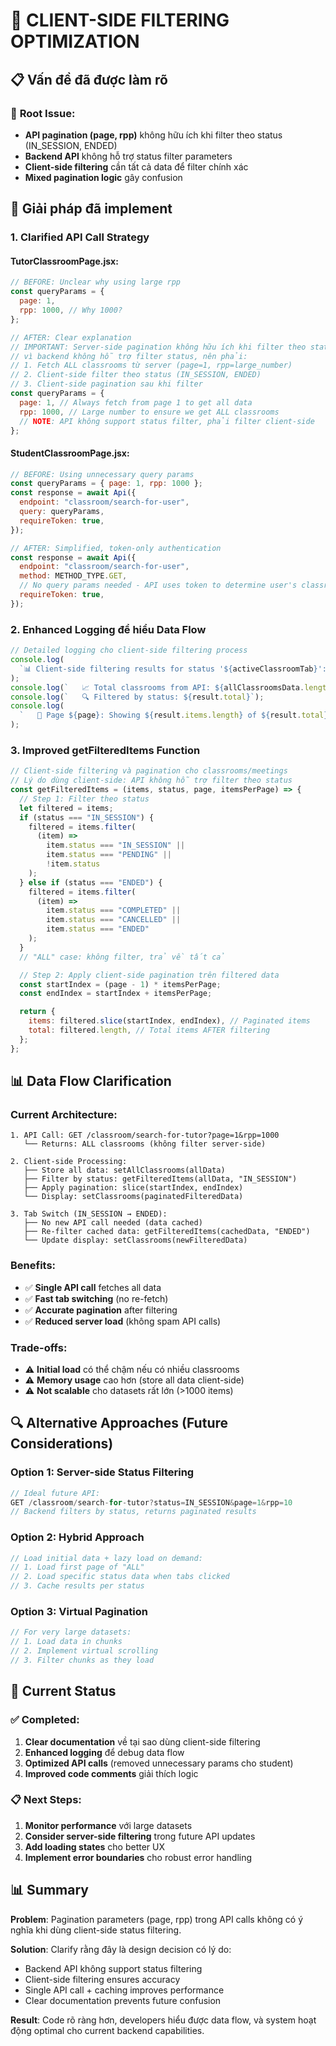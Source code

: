 # 🔄 CLIENT-SIDE FILTERING OPTIMIZATION

## 📋 Vấn đề đã được làm rõ

### 🎯 **Root Issue:**

- **API pagination (page, rpp)** không hữu ích khi filter theo status (IN_SESSION, ENDED)
- **Backend API** không hỗ trợ status filter parameters
- **Client-side filtering** cần tất cả data để filter chính xác
- **Mixed pagination logic** gây confusion

## 🔧 Giải pháp đã implement

### 1. **Clarified API Call Strategy**

#### TutorClassroomPage.jsx:

```javascript
// BEFORE: Unclear why using large rpp
const queryParams = {
  page: 1,
  rpp: 1000, // Why 1000?
};

// AFTER: Clear explanation
// IMPORTANT: Server-side pagination không hữu ích khi filter theo status
// vì backend không hỗ trợ filter status, nên phải:
// 1. Fetch ALL classrooms từ server (page=1, rpp=large_number)
// 2. Client-side filter theo status (IN_SESSION, ENDED)
// 3. Client-side pagination sau khi filter
const queryParams = {
  page: 1, // Always fetch from page 1 to get all data
  rpp: 1000, // Large number to ensure we get ALL classrooms
  // NOTE: API không support status filter, phải filter client-side
};
```

#### StudentClassroomPage.jsx:

```javascript
// BEFORE: Using unnecessary query params
const queryParams = { page: 1, rpp: 1000 };
const response = await Api({
  endpoint: "classroom/search-for-user",
  query: queryParams,
  requireToken: true,
});

// AFTER: Simplified, token-only authentication
const response = await Api({
  endpoint: "classroom/search-for-user",
  method: METHOD_TYPE.GET,
  // No query params needed - API uses token to determine user's classrooms
  requireToken: true,
});
```

### 2. **Enhanced Logging để hiểu Data Flow**

```javascript
// Detailed logging cho client-side filtering process
console.log(
  `📊 Client-side filtering results for status '${activeClassroomTab}':`
);
console.log(`   📈 Total classrooms from API: ${allClassroomsData.length}`);
console.log(`   🔍 Filtered by status: ${result.total}`);
console.log(
  `   📄 Page ${page}: Showing ${result.items.length} of ${result.total} filtered items`
);
```

### 3. **Improved getFilteredItems Function**

```javascript
// Client-side filtering và pagination cho classrooms/meetings
// Lý do dùng client-side: API không hỗ trợ filter theo status
const getFilteredItems = (items, status, page, itemsPerPage) => {
  // Step 1: Filter theo status
  let filtered = items;
  if (status === "IN_SESSION") {
    filtered = items.filter(
      (item) =>
        item.status === "IN_SESSION" ||
        item.status === "PENDING" ||
        !item.status
    );
  } else if (status === "ENDED") {
    filtered = items.filter(
      (item) =>
        item.status === "COMPLETED" ||
        item.status === "CANCELLED" ||
        item.status === "ENDED"
    );
  }
  // "ALL" case: không filter, trả về tất cả

  // Step 2: Apply client-side pagination trên filtered data
  const startIndex = (page - 1) * itemsPerPage;
  const endIndex = startIndex + itemsPerPage;

  return {
    items: filtered.slice(startIndex, endIndex), // Paginated items
    total: filtered.length, // Total items AFTER filtering
  };
};
```

## 📊 Data Flow Clarification

### Current Architecture:

```
1. API Call: GET /classroom/search-for-tutor?page=1&rpp=1000
   └── Returns: ALL classrooms (không filter server-side)

2. Client-side Processing:
   ├── Store all data: setAllClassrooms(allData)
   ├── Filter by status: getFilteredItems(allData, "IN_SESSION")
   ├── Apply pagination: slice(startIndex, endIndex)
   └── Display: setClassrooms(paginatedFilteredData)

3. Tab Switch (IN_SESSION → ENDED):
   ├── No new API call needed (data cached)
   ├── Re-filter cached data: getFilteredItems(cachedData, "ENDED")
   └── Update display: setClassrooms(newFilteredData)
```

### Benefits:

- ✅ **Single API call** fetches all data
- ✅ **Fast tab switching** (no re-fetch)
- ✅ **Accurate pagination** after filtering
- ✅ **Reduced server load** (không spam API calls)

### Trade-offs:

- ⚠️ **Initial load** có thể chậm nếu có nhiều classrooms
- ⚠️ **Memory usage** cao hơn (store all data client-side)
- ⚠️ **Not scalable** cho datasets rất lớn (>1000 items)

## 🔍 Alternative Approaches (Future Considerations)

### Option 1: Server-side Status Filtering

```javascript
// Ideal future API:
GET /classroom/search-for-tutor?status=IN_SESSION&page=1&rpp=10
// Backend filters by status, returns paginated results
```

### Option 2: Hybrid Approach

```javascript
// Load initial data + lazy load on demand:
// 1. Load first page of "ALL"
// 2. Load specific status data when tabs clicked
// 3. Cache results per status
```

### Option 3: Virtual Pagination

```javascript
// For very large datasets:
// 1. Load data in chunks
// 2. Implement virtual scrolling
// 3. Filter chunks as they load
```

## 🎯 Current Status

### ✅ **Completed:**

1. **Clear documentation** về tại sao dùng client-side filtering
2. **Enhanced logging** để debug data flow
3. **Optimized API calls** (removed unnecessary params cho student)
4. **Improved code comments** giải thích logic

### 📋 **Next Steps:**

1. **Monitor performance** với large datasets
2. **Consider server-side filtering** trong future API updates
3. **Add loading states** cho better UX
4. **Implement error boundaries** cho robust error handling

## 📊 Summary

**Problem**: Pagination parameters (page, rpp) trong API calls không có ý nghĩa khi dùng client-side status filtering.

**Solution**: Clarify rằng đây là design decision có lý do:

- Backend API không support status filtering
- Client-side filtering ensures accuracy
- Single API call + caching improves performance
- Clear documentation prevents future confusion

**Result**: Code rõ ràng hơn, developers hiểu được data flow, và system hoạt động optimal cho current backend capabilities.
